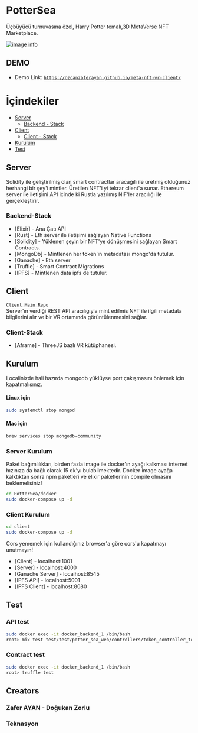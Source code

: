 # PotterSea

Üçbüyücü turnuvasına özel, Harry Potter temalı,3D MetaVerse NFT Marketplace.

[![image info](https://raw.githubusercontent.com/dogukanzorlu/PotterSea/main/pottersea_youtube.png?token=AAKD644ZEQNBWVOL35TWCQDBX4UIA)](https://www.youtube.com/watch?v=GKQ1u-M0J6o)

## DEMO

- Demo Link: [`https://ozcanzaferayan.github.io/meta-nft-vr-client/`](https://ozcanzaferayan.github.io/meta-nft-vr-client)  


# İçindekiler

- [Server](#server)
  - [Backend - Stack](#backend-stack)
- [Client](#client)
  - [Client - Stack](#client-stack)
- [Kurulum](#kurulum)
- [Test](#test)

## Server

Solidity ile geliştirilmiş olan smart contractlar aracağılı ile üretmiş olduğunuz herhangi bir şey'i mintler. Üretilen NFT'i yi tekrar client'a sunar. Ethereum server ile iletişimi API içinde ki Rustla yazılmış NIF'ler aracılığı ile gerçekleştirir.

### Backend-Stack

- [Elixir] - Ana Çatı API
- [Rust] - Eth server ile iletişimi sağlayan Native Functions
- [Solidity] - Yüklenen şeyin bir NFT'ye dönüşmesini sağlayan Smart Contracts.
- [MongoDb] - Mintlenen her token'ın metadatası mongo'da tutulur.
- [Ganache] - Eth server
- [Truffle] - Smart Contract Migrations
- [IPFS] - Mintlenen data ipfs de tutulur.

## Client

[`Client Main Repo`](https://github.com/ozcanzaferayan/meta-nft-vr-client)  
Server'ın verdiği REST API aracılıgıyla mint edilmis NFT ile ilgili metadata bilgilerini alır ve bir VR ortamında görüntülenmesini sağlar.

### Client-Stack

- [Aframe] - ThreeJS bazlı VR kütüphanesi.

## Kurulum

Localinizde hali hazırda mongodb yüklüyse port çakışmasını önlemek için kapatmalısınız.

#### Linux için

```sh
sudo systemctl stop mongod
```

#### Mac için

```sh
brew services stop mongodb-community
```

### Server Kurulum

Paket bağımlılıkları, birden fazla image ile docker'ın ayağı kalkması internet hızınıza da bağlı olarak 15 dk'yı bulabilmektedir.
Docker image ayağa kalktıktan sonra npm paketleri ve elixir paketlerinin compile olmasını beklemelisiniz!

```sh
cd PotterSea/docker
sudo docker-compose up -d
```

### Client Kurulum

```sh
cd client
sudo docker-compose up -d
```

Cors yememek için kullandığınız browser'a göre cors'u kapatmayı unutmayın!

- [Client] - localhost:1001
- [Server] - localhost:4000
- [Ganache Server] - localhost:8545
- [IPFS API] - localhost:5001
- [IPFS Client] - localhost:8080

## Test

### API test

```sh
sudo docker exec -it docker_backend_1 /bin/bash
root> mix test test/test/potter_sea_web/controllers/token_controller_test.exs
```

### Contract test

```sh
sudo docker exec -it docker_backend_1 /bin/bash
root> truffle test
```

## Creators

### Zafer AYAN - Doğukan Zorlu

### Teknasyon
